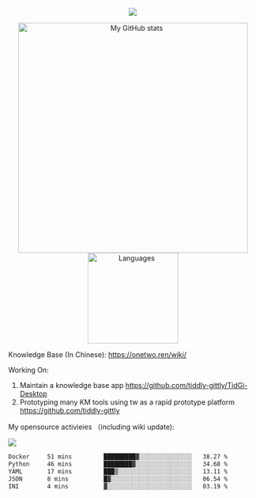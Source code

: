 <a href="https://github.com/linonetwo">
    <p align="center">
        <img src="https://github-profile-trophy.vercel.app/?username=linonetwo&column=7&theme=onedark"/>
    </p>
</a>
<a align="center" href="https://github.com/linonetwo">
  <p align="center">
    <img src="https://github-readme-stats.vercel.app/api?username=linonetwo&show_icons=true&count_private=true" alt="My GitHub stats" width="465"/>
    <img src="https://github-readme-stats.vercel.app/api/top-langs/?username=linonetwo&layout=compact&langs_count=10" alt="Languages" height="183">
  </p>
</a>

Knowledge Base (In Chinese): https://onetwo.ren/wiki/

Working On: 

1. Maintain a knowledge base app https://github.com/tiddly-gittly/TidGi-Desktop
1. Prototyping many KM tools using tw as a rapid prototype platform https://github.com/tiddly-gittly

My opensource activieies （including wiki update):

![](https://visitor-badge.glitch.me/badge?page_id=linonetwo.linonetwo)

<!--START_SECTION:waka-->

```txt
Docker     51 mins         █████████▓░░░░░░░░░░░░░░░   38.27 %
Python     46 mins         ████████▓░░░░░░░░░░░░░░░░   34.68 %
YAML       17 mins         ███▒░░░░░░░░░░░░░░░░░░░░░   13.11 %
JSON       8 mins          █▓░░░░░░░░░░░░░░░░░░░░░░░   06.54 %
INI        4 mins          ▓░░░░░░░░░░░░░░░░░░░░░░░░   03.19 %
```

<!--END_SECTION:waka-->
